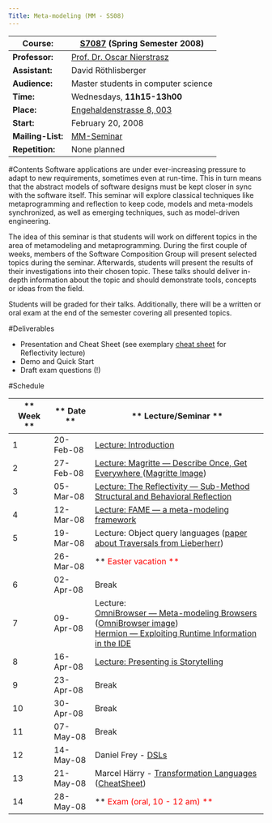 ```yaml
---
Title: Meta-modeling (MM - SS08)
---
```



|<strong>Course:</strong>|[S7087](http://evub.unibe.ch/pievub/?KursID=2284017&KursNr=S7087&UeberschriftID=398758&page=detail) (Spring Semester 2008)
|---|---
|**Professor:**</TD>|[Prof. Dr. Oscar Nierstrasz](http://www.iam.unibe.ch/~oscar/)</TD> </TR>
|**Assistant:**</TD>|David R&ouml;thlisberger </TR>
|**Audience:**</TD>|Master students in computer science </TR>
|**Time:**|Wednesdays, **11h15-13h00**
|**Place:**|[Engehaldenstrasse 8, 003](%base_url%/contact/maps)
|**Start:**|February 20, 2008
|**Mailing-List:**|[MM-Seminar](https://www.iam.unibe.ch/mailman/listinfo/mms-seminar)
|**Repetition:**|None planned

#Contents
Software applications are under ever-increasing pressure to adapt to new requirements, sometimes even at run-time. This in turn means that the abstract models of software designs must be kept closer in sync with the software itself. This seminar will explore classical techniques like metaprogramming and reflection to keep code, models and meta-models synchronized, as well as emerging techniques, such as model-driven engineering.

The idea of this seminar is that students will work on different topics in the area of metamodeling and metaprogramming. During the first couple of weeks, members of the Software Composition Group will present selected topics during the seminar. Afterwards, students will present the results of their investigations into their chosen topic. These talks should deliver in-depth information about the topic and should demonstrate tools, concepts or ideas from the field.

Students will be graded for their talks. Additionally, there will be a written or oral exam at the end of the semester covering all presented topics.

#Deliverables


- Presentation and Cheat Sheet (see exemplary [cheat sheet](http://scg.unibe.ch/download/mm/Resources/cheatSheetReflectivity.pdf) for Reflectivity lecture)
- Demo and Quick Start
- Draft exam questions (!)

#Schedule

|** Week **|** Date **|** Lecture/Seminar **
|---|---|---
| 1| 20-Feb-08|[ Lecture: Introduction ](http://scg.unibe.ch/download/mm/Slides/01Intro.ppt.pdf)
| 2| 27-Feb-08|[ Lecture: Magritte &mdash; Describe Once, Get Everywhere ](http://scg.unibe.ch/download/mm/Slides/02Magritte.pdf) ([Magritte Image](http://scg.unibe.ch/download/mm/Resources/magritte.zip))
| 3| 05-Mar-08|[Lecture: The Reflectivity &mdash; Sub-Method Structural and Behavioral Reflection](http://scg.unibe.ch/download/mm/Slides/03Reflectivity.pdf)
| 4| 12-Mar-08|[ Lecture: FAME &mdash; a meta-modeling framework](http://scg.unibe.ch/download/mm/Slides/04FAME.pdf)
| 5| 19-Mar-08| Lecture: Object query languages ([paper about Traversals from Lieberherr](http://scg.unibe.ch/download/mm/Resources/p370-lieberherr.pdf))
| | 26-Mar-08|**<font color="#ff0000"> Easter vacation **
| 6| 02-Apr-08| Break
| 7| 09-Apr-08| Lecture: <br /> [OmniBrowser &mdash; Meta-modeling Browsers](http://scg.unibe.ch/download/mm/Slides/06OmniBrowser.pdf) ([OmniBrowser image](http://scg.unibe.ch/download/mm/Resources/omnibrowser.zip))<br /> [Hermion &mdash; Exploiting Runtime Information in the IDE](http://scg.unibe.ch/download/mm/Slides/06Hermion.pdf)
| 8| 16-Apr-08| [Lecture: Presenting is Storytelling](http://scg.unibe.ch/download/mm/Slides/07Presenting.pdf)
| 9| 23-Apr-08| Break
| 10| 30-Apr-08| Break
| 11| 07-May-08| Break
| 12| 14-May-08| Daniel Frey - [DSLs](http://scg.unibe.ch/download/mm/Slides/08DSL.ppt)
| 13| 21-May-08| Marcel H&auml;rry - [Transformation Languages](http://scg.unibe.ch/download/mm/Slides/09TransformationLanguages.pdf) ([CheatSheet](http://scg.unibe.ch/download/mm/Resources/cheatsheetTransformationLanguages.pdf))
| 14| 28-May-08|**<font color="#ff0000"> Exam (oral, 10 - 12 am) **
